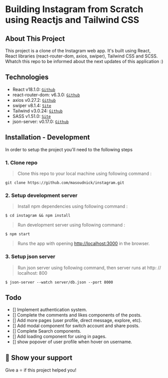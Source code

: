 # Building Instagram from Scratch using Reactjs and Tailwind CSS

## About This Project

This project is a clone of the Instagram web app.
It's built using React, React libraries (react-router-dom, axios, swiper), Tailwind CSS and SCSS.
Whatch this repo to be informed about the next updates of this application :)

## Technologies

- React v18.1.0: <a href="https://github.com/facebook/react" target="_blank">`Github`</a>
- react-router-dom: v6.3.0: <a href="https://github.com/remix-run/react-router" target="_blank">`Github`</a>
- axios v0.27.2: <a href="https://github.com/axios/axios" target="_blank">`Github`</a>
- swiper v8.1.4: <a href="https://swiperjs.com/react" target="_blank">`Site`</a>
- Tailwind v3.0.24: <a href="https://github.com/tailwindlabs/tailwindcss" target="_blank">`Github`</a>
- SASS v1.51.0: <a href="https://sass-lang.com/" target="_blank">`Site`</a>
- json-server: v0.17.0: <a href="https://github.com/typicode/json-server" target="_blank">`Github`</a>

## Installation - Development

In order to setup the project you'll need to the following steps

### 1. Clone repo

> Clone this repo to your local machine using following command :

```shell
git clone https://github.com/masoudnick/instagram.git
```

### 2. Setup development server

> Install npm dependencies using following command :

```shell
$ cd instagram && npm install
```

> Run development server using following command :

```shell
$ npm start
```

> Runs the app with opening [http://localhost:3000](http://localhost:3000) in the browser.

### 3. Setup json server

> Run json server using following command, then server runs at http: // localhost: 800

```shell
$ json-server --watch server/db.json --port 8000
```

## Todo

- [] Implement authentication system.
- [] Complete the comments and likes components of the posts.
- [] Add more pages (user profile, direct message, explore, etc).
- [] Add modal component for switch account and share posts.
- [] Complete Search components.
- [] Add loading component for using in pages.
- [] show popover of user profile when hover on username.

## 🌟 Show your support

Give a ⭐️ if this project helped you!
